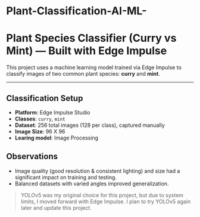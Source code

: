# Plant-Classification-AI-ML-

# Plant Species Classifier (Curry vs Mint) — Built with Edge Impulse

This project uses a machine learning model trained via Edge Impulse to classify images of two common plant species: **curry** and **mint**. 

---

## Classification Setup

- **Platform**: Edge Impulse Studio
- **Classes**: `curry`, `mint`
- **Dataset**: 256 total images (128 per class), captured manually
- **Image Size**: 96 X 96
- **Learing model**: Image Processing


## Observations

- Image quality (good resolution & consistent lighting) and size had a significant impact on training and testing.
- Balanced datasets with varied angles improved generalization.

> YOLOv5 was my original choice for this project, but due to system limits, I moved forward with Edge Impulse. I plan to try YOLOv5 again later and update this project.
